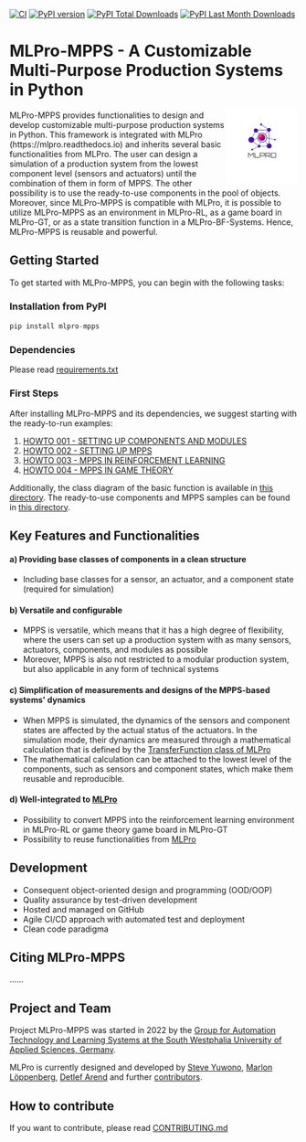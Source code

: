 [![CI](https://github.com/fhswf/MLPro-MPPS/actions/workflows/ci.yml/badge.svg)](https://github.com/fhswf/MLPro/actions/workflows/ci.yml)
[![PyPI version](https://badge.fury.io/py/mlpro-mpps.svg)](https://badge.fury.io/py/mlpro)
[![PyPI Total Downloads](https://static.pepy.tech/personalized-badge/mlpro-mpps?period=total&units=international_system&left_color=blue&right_color=orange&left_text=PyPI%20Total%20Downloads)](https://pepy.tech/project/mlpro-mpps)
[![PyPI Last Month Downloads](https://static.pepy.tech/personalized-badge/mlpro-mpps?period=month&units=international_system&left_color=blue&right_color=orange&left_text=PyPI%20Last%20Month%20Downloads)](https://pepy.tech/project/mlpro-mpps)

# MLPro-MPPS - A Customizable Multi-Purpose Production Systems in Python

<img src="https://github.com/fhswf/MLPro/blob/main/doc/logo/original/logo.png?raw=True" align="right" width="25%"/>
MLPro-MPPS provides functionalities to design and develop customizable multi-purpose production systems in Python. This framework is integrated with MLPro (https://mlpro.readthedocs.io) and inherits several basic functionalities from MLPro. The user can design a simulation of a production system from the lowest component level (sensors and actuators) until the combination of them in form of MPPS. The other possibility is to use the ready-to-use components in the pool of objects. Moreover, since MLPro-MPPS is compatible with MLPro, it is possible to utilize MLPro-MPPS as an environment in MLPro-RL, as a game board in MLPro-GT, or as a state transition function in a MLPro-BF-Systems. Hence, MLPro-MPPS is reusable and powerful.

## Getting Started
To get started with MLPro-MPPS, you can begin with the following tasks:

### Installation from PyPI
```python
pip install mlpro-mpps
```

### Dependencies
Please read [requirements.txt](https://github.com/fhswf/MLPro-MPPS/blob/main/requirements.txt)

### First Steps
After installing MLPro-MPPS and its dependencies, we suggest starting with the ready-to-run examples:
1. [HOWTO 001 - SETTING UP COMPONENTS AND MODULES](https://github.com/fhswf/MLPro-MPPS/blob/main/src/mlpro_mpps/examples/howto_001_set_up_components_and_modules_in_MPPS.py)
2. [HOWTO 002 - SETTING UP MPPS](https://github.com/fhswf/MLPro-MPPS/blob/main/src/mlpro_mpps/examples/howto_002_set_up_MPPS.py)
3. [HOWTO 003 - MPPS IN REINFORCEMENT LEARNING](https://github.com/fhswf/MLPro-MPPS/blob/main/src/mlpro_mpps/examples/howto_003_run_RL_on_BGLP_using_MPPS.py)
4. [HOWTO 004 - MPPS IN GAME THEORY](https://github.com/fhswf/MLPro-MPPS/blob/main/src/mlpro_mpps/examples/howto_004_run_GT_on_BGLP_using_MPPS.py)

Additionally, the class diagram of the basic function is available in [this directory](https://github.com/fhswf/MLPro-MPPS/tree/main/doc/class_diagram). The ready-to-use components and MPPS samples can be found in [this directory](https://github.com/fhswf/MLPro-MPPS/tree/main/src/mlpro_mpps/pool).


## Key Features and Functionalities

#### a) Providing base classes of components in a clean structure
- Including base classes for a sensor, an actuator, and a component state (required for simulation)

#### b) Versatile and configurable
- MPPS is versatile, which means that it has a high degree of flexibility, where the users can set up a production system with as many sensors, actuators, components, and modules as possible
- Moreover, MPPS is also not restricted to a modular production system, but also applicable in any form of technical systems

#### c) Simplification of measurements and designs of the MPPS-based systems' dynamics
- When MPPS is simulated, the dynamics of the sensors and component states are affected by the actual status of the actuators. In the simulation mode, their dynamics are measured through a mathematical calculation that is defined by the [TransferFunction class of MLPro](https://github.com/fhswf/MLPro/blob/main/src/mlpro/bf/physics/basics.py)
- The mathematical calculation can be attached to the lowest level of the components, such as sensors and component states, which make them reusable and reproducible.

#### d) Well-integrated to [MLPro](https://mlpro.readthedocs.io)
- Possibility to convert MPPS into the reinforcement learning environment in MLPro-RL or game theory game board in MLPro-GT
- Possibility to reuse functionalities from [MLPro](https://mlpro.readthedocs.io)

## Development
- Consequent object-oriented design and programming (OOD/OOP)
- Quality assurance by test-driven development
- Hosted and managed on GitHub
- Agile CI/CD approach with automated test and deployment
- Clean code paradigma

## Citing MLPro-MPPS
......


## Project and Team
Project MLPro-MPPS was started in 2022 by the [Group for Automation Technology and Learning Systems at the South Westphalia University of Applied Sciences, Germany](https://www.fh-swf.de/de/forschung___transfer_4/labore_3/labs/labor_fuer_automatisierungstechnik__soest_1/standardseite_57.php).

MLPro is currently designed and developed by [Steve Yuwono](https://github.com/steveyuwono), [Marlon Löppenberg](https://github.com/marlonloeppenberg), [Detlef Arend](https://github.com/detlefarend) and further [contributors](https://github.com/fhswf/MLPro/graphs/contributors). 


## How to contribute
If you want to contribute, please read [CONTRIBUTING.md](https://github.com/fhswf/MLPro-MPPS/blob/main/CONTRIBUTING.md)
